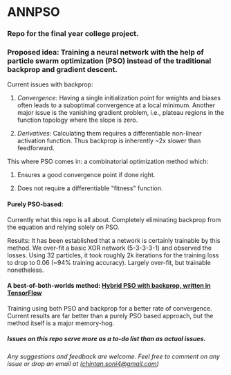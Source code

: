# ANNPSO

### Repo for the final year college project.

### Proposed idea: Training a neural network with the help of particle swarm optimization (PSO) instead of the traditional backprop and gradient descent.

Current issues with backprop:

1. *Convergence:* Having a single initialization point for weights and biases often leads to a suboptimal convergence at a local minimum. Another major issue is the vanishing gradient problem, i.e., plateau regions in the function topology where the slope is zero.

2. *Derivatives:* Calculating them requires a differentiable non-linear activation function. Thus backprop is inherently ~2x slower than feedforward.

This where PSO comes in: a combinatorial optimization method which:

1. Ensures a good convergence point if done right.

2. Does not require a differentiable "fitness" function.

#### Purely PSO-based:

Currently what this repo is all about. Completely eliminating backprop from the equation and relying solely on PSO.

Results: It has been established that a network is certainly trainable by this method. We over-fit a basic XOR network (5-3-3-3-1) and observed the losses. Using 32 particles, it took roughly 2k iterations for the training loss to drop to 0.06 (~94% training accuracy). Largely over-fit, but trainable nonetheless.

#### A best-of-both-worlds method: [Hybrid PSO with backprop, written in TensorFlow](https://github.com/munagekar/nnpso)

Training using both PSO and backprop for a better rate of convergence. Current results are far better than a purely PSO based approach, but the method itself is a major memory-hog.

##### Issues on this repo serve more as a to-do list than as actual issues.

###### Any suggestions and feedback are welcome. Feel free to comment on any issue or drop an email at (chintan.soni4@gmail.com)
